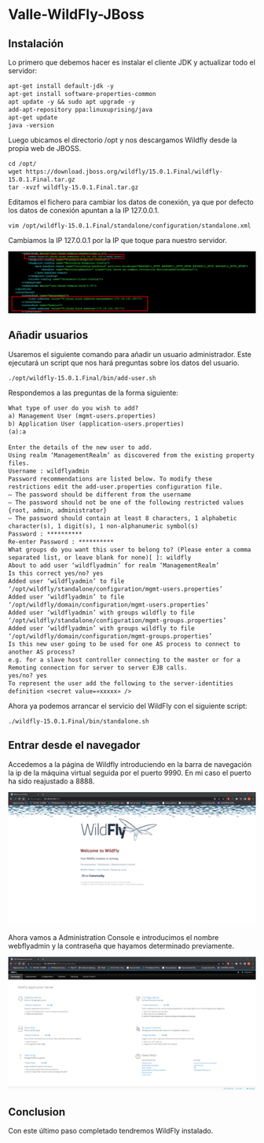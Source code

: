 # Valle-WildFly-JBoss

## Instalación

Lo primero que debemos hacer es instalar el cliente JDK y actualizar todo el servidor:
```console
apt-get install default-jdk -y
apt-get install software-properties-common
apt update -y && sudo apt upgrade -y
add-apt-repository ppa:linuxuprising/java
apt-get update
java -version
```

Luego ubicamos el directorio /opt y nos descargamos Wildfly desde la propia web de JBOSS.

```console
cd /opt/
wget https://download.jboss.org/wildfly/15.0.1.Final/wildfly-15.0.1.Final.tar.gz
tar -xvzf wildfly-15.0.1.Final.tar.gz
```

Editamos el fichero para cambiar los datos de conexión, ya que por defecto los datos de conexión apuntan a la IP 127.0.0.1.

```code
vim /opt/wildfly-15.0.1.Final/standalone/configuration/standalone.xml
```

Cambiamos la IP 127.0.0.1 por la IP que toque para nuestro servidor.

![console image](Wildfly-5.png)

## Añadir usuarios

Usaremos el siguiente comando para añadir un usuario administrador.
Este ejecutará un script que nos hará preguntas sobre los datos del usuario.

```console
./opt/wildfly-15.0.1.Final/bin/add-user.sh
```

Respondemos a las preguntas de la forma siguiente:

``` console
What type of user do you wish to add?
a) Management User (mgmt-users.properties)
b) Application User (application-users.properties)
(a):a

Enter the details of the new user to add.
Using realm ‘ManagementRealm’ as discovered from the existing property files.
Username : wildflyadmin
Password recommendations are listed below. To modify these restrictions edit the add-user.properties configuration file.
– The password should be different from the username
– The password should not be one of the following restricted values {root, admin, administrator}
– The password should contain at least 8 characters, 1 alphabetic character(s), 1 digit(s), 1 non-alphanumeric symbol(s)
Password : **********
Re-enter Password : **********
What groups do you want this user to belong to? (Please enter a comma separated list, or leave blank for none)[ ]: wildfly
About to add user ‘wildflyadmin’ for realm ‘ManagementRealm’
Is this correct yes/no? yes
Added user ‘wildflyadmin’ to file ‘/opt/wildfly/standalone/configuration/mgmt-users.properties’
Added user ‘wildflyadmin’ to file ‘/opt/wildfly/domain/configuration/mgmt-users.properties’
Added user ‘wildflyadmin’ with groups wildfly to file ‘/opt/wildfly/standalone/configuration/mgmt-groups.properties’
Added user ‘wildflyadmin’ with groups wildfly to file ‘/opt/wildfly/domain/configuration/mgmt-groups.properties’
Is this new user going to be used for one AS process to connect to another AS process?
e.g. for a slave host controller connecting to the master or for a Remoting connection for server to server EJB calls.
yes/no? yes
To represent the user add the following to the server-identities definition <secret value=»xxxxx» />

```

Ahora ya podemos arrancar el servicio del WildFly con el siguiente script:

```console
./wildfly-15.0.1.Final/bin/standalone.sh
```

## Entrar desde el navegador

Accedemos a la página de Wildfly introduciendo en la barra de navegación la ip de la máquina virtual seguida por el puerto 9990.
En mi caso el puerto ha sido reajustado a 8888.

![console image](web1.png)

Ahora vamos a Administration Console e introducimos el nombre webflyadmin y la contraseña que hayamos determinado previamente.

![console image](web2.png)

## Conclusion

Con este último paso completado tendremos WildFly instalado.